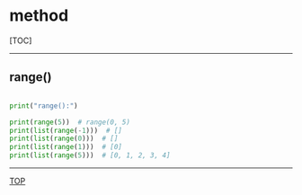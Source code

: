 # method

[TOC]

---

## range()

```py

print("range():")

print(range(5))  # range(0, 5)
print(list(range(-1)))  # []
print(list(range(0)))  # []
print(list(range(1)))  # [0]
print(list(range(5)))  # [0, 1, 2, 3, 4]

```

---

[TOP](#method)
